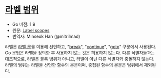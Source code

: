 # [라벨 범위](#label-scopes)

* Go 버전: 1.9
* 원문: [Label scopes](https://golang.org/ref/spec#Label_scopes)
* 번역자: Minseok Han (@mitrilmad)

라벨은 [라벨 문](https://golang.org/ref/spec#Labeled_statements)을 이용해 선언하고, "[break](https://golang.org/ref/spec#Break_statements)", "[continue](https://golang.org/ref/spec#Continue_statements)", "[goto](https://golang.org/ref/spec#Goto_statements)" 구문에서 사용된다. Go 문법은 라벨을 정의한 후 사용하지 않는 것은 허용하지 않는다. 다른 식별자들과는 대조적으로, 라벨은 블록 범위가 아니고, 라벨이 아닌 다른 식별자와 충돌하지 않는다. 라벨의 범위는 라벨을 선언한 함수의 본문이며, 중첩된 함수의 본문은 범위에서 제외된다.
